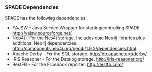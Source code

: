 ### SPADE Dependencies ###

SPADE has the following dependencies:

  * YAJSW - Java Service Wrapper for starting/controlling SPADE. http://yajsw.sourceforge.net/
  * Neo4j - For the Neo4j storage. Includes core Neo4j libraries plus additional Neo4j dependencies. http://components.neo4j.org/neo4j/1.9.2/dependencies.html.
  * Apache Derby - For the SQL storage. http://db.apache.org/derby/
  * IRIS Reasoner - For the Datalog storage. http://iris-reasoner.org/
  * RestFB - For the Facebook reporter. http://restfb.com/